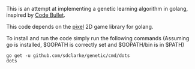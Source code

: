 This is an attempt at implementing a genetic learning algorithm in
golang, inspired by [Code
Bullet](https://github.com/Code-Bullet/Smart-Dots-Genetic-Algorithm-Tutorial).

This code depends on the [pixel](https://github.com/faiface/pixel) 2D
game library for golang.


To install and run the code simply run the following commands (Assuming
go is installed, $GOPATH is correctly set and $GOPATH/bin is in $PATH)
```
go get -u github.com/sdclarke/genetic/cmd/dots
dots
```

